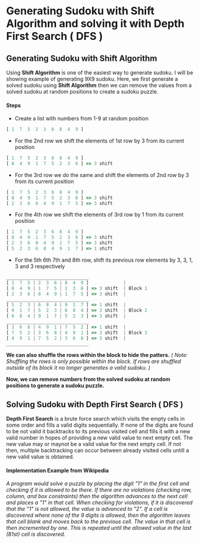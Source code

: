 # Generating Sudoku with Shift Algorithm and solving it with Depth First Search ( DFS )


## Generating Sudoku with Shift Algorithm

Using **Shift Algorithm** is one of the easiest way to generate sudoku. I will be showing example of generating 9X9 sudoku. Here, we first generate a solved sudoku using **Shift Algorithm** then we can remove the values from a solved sudoku at random positions to create a sudoku puzzle.

#### Steps
* Create a list with numbers from 1-9 at random position
```js
[ 1  7  5  2  3  6  8  4  9 ]
```
* For the 2nd row we shift the elements of 1st row by 3 from its current position
```js
[ 1  7  5  2  3  6  8  4  9 ]
[ 8  4  9  1  7  5  2  3  6 ] => 3 shift
```
* For the 3rd row we do the same and shift the elements of 2nd row by 3 from its current position

```js
[ 1  7  5  2  3  6  8  4  9 ]
[ 8  4  9  1  7  5  2  3  6 ] => 3 shift
[ 2  3  6  8  4  9  1  7  5 ] => 3 shift
```
* For the 4th row we shift the elements of 3rd row by 1 from its current position
```js
[ 1  7  5  2  3  6  8  4  9 ]
[ 8  4  9  1  7  5  2  3  6 ] => 3 shift
[ 2  3  6  8  4  9  1  7  5 ] => 3 shift
[ 5  2  3  6  8  4  9  1  7 ] => 1 shift
```
* For the 5th 6th 7th and 8th row, shift its previous row elements by 3, 3, 1, 3 and 3 respectively
```js
_______________________________
[ 1  7  5 | 2  3  6 | 8  4  9 ]             |
[ 8  4  9 | 1  7  5 | 2  3  6 ] => 3 shift  | Block 1
[ 2  3  6 | 8  4  9 | 1  7  5 ] => 3 shift  |
_______________________________
[ 5  2  3 | 6  8  4 | 9  1  7 ] => 1 shift  |
[ 9  1  7 | 5  2  3 | 6  8  4 ] => 3 shift  | Block 2
[ 6  8  4 | 9  1  7 | 5  2  3 ] => 3 shift  |
_______________________________
[ 3  6  8 | 4  9  1 | 7  5  2 ] => 1 shift  |
[ 7  5  2 | 3  6  8 | 4  9  1 ] => 3 shift  | Block 3
[ 4  9  1 | 7  5  2 | 3  6  8 ] => 3 shift  |
_______________________________
```
**We can also shuffle the rows within the block to hide the patters.**  *( Note: Shuffling the rows is only possible within the block. If rows are shuffled outside of its block it no longer generates a valid sudoku. )*

**Now, we can remove numbers from the solved sudoku at random positions to generate a sudoku puzzle.**


## Solving Sudoku with Depth First Search ( DFS )

**Depth First Search** is a brute force search which visits the empty cells in some order and fills a valid digits sequentially. If none of the digits are found to be not valid it backtracks to its previous visited cell and fills it with a new valid number in hopes of providing a new valid value to next empty cell. The new value may or maynot be a valid value for the next empty cell. If not then, multiple backtracking can occur between already visited cells untill a new valid value is obtained.

#### Implementation Example from Wikipedia
*A program would solve a puzzle by placing the digit "1" in the first cell and checking if it is allowed to be there. If there are no violations (checking row, column, and box constraints) then the algorithm advances to the next cell and places a "1" in that cell. When checking for violations, if it is discovered that the "1" is not allowed, the value is advanced to "2". If a cell is discovered where none of the 9 digits is allowed, then the algorithm leaves that cell blank and moves back to the previous cell. The value in that cell is then incremented by one. This is repeated until the allowed value in the last (81st) cell is discovered.*
